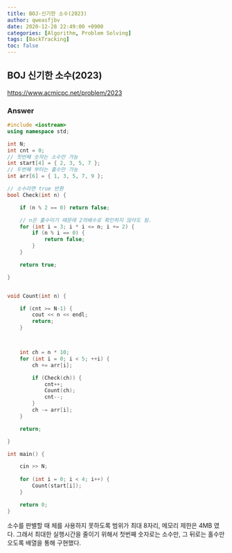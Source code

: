 ```yaml
---
title: BOJ-신기한 소수(2023)
author: qweasfjbv
date: 2020-12-28 22:49:00 +0900
categories: [Algorithm, Problem Solving]
tags: [BackTracking]
toc: false
---
```


## BOJ 신기한 소수(2023)

<https://www.acmicpc.net/problem/2023>

### Answer

```cpp
#include <iostream>
using namespace std;

int N;
int cnt = 0;
// 첫번째 숫자는 소수만 가능
int start[4] = { 2, 3, 5, 7 };
// 두번째 부터는 홀수만 가능
int arr[6] = { 1, 3, 5, 7, 9 };

// 소수라면 true 반환
bool Check(int n) {

	if (n % 2 == 0) return false;

	// n은 홀수이기 때문에 2의배수로 확인하지 않아도 됨.
	for (int i = 3; i * i <= n; i += 2) {
		if (n % i == 0) {
			return false;
		}
	}

	return true;

}


void Count(int n) {

	if (cnt >= N-1) {
		cout << n << endl;
		return;
	}



	int ch = n * 10;
	for (int i = 0; i < 5; ++i) {
		ch += arr[i];

		if (Check(ch)) {
			cnt++;
			Count(ch);
			cnt--;
		}
		ch -= arr[i];
	}

	return;

}

int main() {

	cin >> N;
	
	for (int i = 0; i < 4; i++) {
		Count(start[i]);
	}

	return 0;
}
```

소수를 판별할 때 체를 사용하지 못하도록 범위가 최대 8자리, 메모리 제한은 4MB 였다.
그래서 최대한 실행시간을 줄이기 위해서 첫번째 숫자로는 소수만, 그 뒤로는 홀수만 오도록 배열을 통해 구현했다.